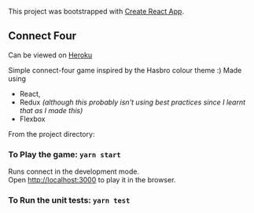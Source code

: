 This project was bootstrapped with [Create React App](https://github.com/facebook/create-react-app).

## Connect Four
Can be viewed on [Heroku](https://react-connect-four.herokuapp.com/)

Simple connect-four game inspired by the Hasbro colour theme :)
Made using 
- React,
- Redux _(although this probably isn't using best practices since I learnt that as I made this)_
- Flexbox

From the project directory:

### To Play the game: `yarn start`

Runs connect in the development mode.<br>
Open [http://localhost:3000](http://localhost:3000) to play it in the browser.

### To Run the unit tests: `yarn test`
